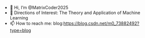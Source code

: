 - 👋 Hi, I’m @MatrixCoder2025
- 👀 Directions of Interest: The Theory and Application of Machine Learning
- 📫 How to reach me: blog:https://blog.csdn.net/m0_73882492?type=blog


<!---
MatrixCoder2025/MatrixCoder2025 is a ✨ special ✨ repository because its `README.md` (this file) appears on your GitHub profile.
You can click the Preview link to take a look at your changes.
--->
